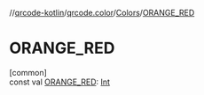 //[qrcode-kotlin](../../../index.md)/[qrcode.color](../index.md)/[Colors](index.md)/[ORANGE_RED](-o-r-a-n-g-e_-r-e-d.md)

# ORANGE_RED

[common]\
const val [ORANGE_RED](-o-r-a-n-g-e_-r-e-d.md): [Int](https://kotlinlang.org/api/latest/jvm/stdlib/kotlin/-int/index.html)

